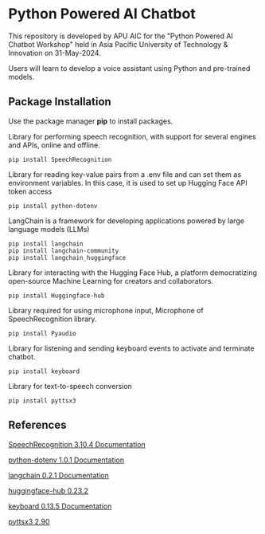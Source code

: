 # Python Powered AI Chatbot
This repository is developed by APU AIC for the "Python Powered AI Chatbot Workshop" held in Asia Pacific University of Technology & Innovation on 31-May-2024.

Users will learn to develop a voice assistant using Python and pre-trained models.

## Package Installation
Use the package manager **pip** to install packages.

Library for performing speech recognition, with support for several engines and APIs, online and offline.
```
pip install SpeechRecognition
```

Library for reading key-value pairs from a .env file and can set them as environment variables.
In this case, it is used to set up Hugging Face API token access
```
pip install python-dotenv
```

LangChain is a framework for developing applications powered by large language models (LLMs)
```
pip install langchain
pip install langchain-community
pip install langchain_huggingface
```

Library for interacting with the Hugging Face Hub, a platform democratizing open-source Machine Learning for creators and collaborators.
```
pip install Huggingface-hub
```


Library required for using microphone input, Microphone of SpeechRecognition library.
```
pip install Pyaudio
```

Library for listening and sending keyboard events to activate and terminate chatbot.
```
pip install keyboard
```

Library for text-to-speech conversion
```
pip install pyttsx3
```

## References
[SpeechRecognition 3.10.4 Documentation](https://pypi.org/project/SpeechRecognition/)

[python-dotenv 1.0.1 Documentation](https://pypi.org/project/python-dotenv/)

[langchain 0.2.1 Documentation](https://pypi.org/project/langchain/)

[huggingface-hub 0.23.2](https://pypi.org/project/huggingface-hub/)

[keyboard 0.13.5 Documentation](https://pypi.org/project/keyboard/)

[pyttsx3 2.90](https://pypi.org/project/pyttsx3/)




